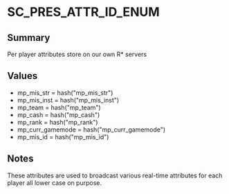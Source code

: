 # SC_PRES_ATTR_ID_ENUM

## Summary
Per player attributes store on our own R* servers

## Values
* mp_mis_str = hash("mp_mis_str")
* mp_mis_inst = hash("mp_mis_inst")
* mp_team = hash("mp_team")
* mp_cash = hash("mp_cash")
* mp_rank = hash("mp_rank")
* mp_curr_gamemode = hash("mp_curr_gamemode")
* mp_mis_id = hash("mp_mis_id")

## Notes
These attributes are used to broadcast various real-time attributes for each player
all lower case on purpose.
